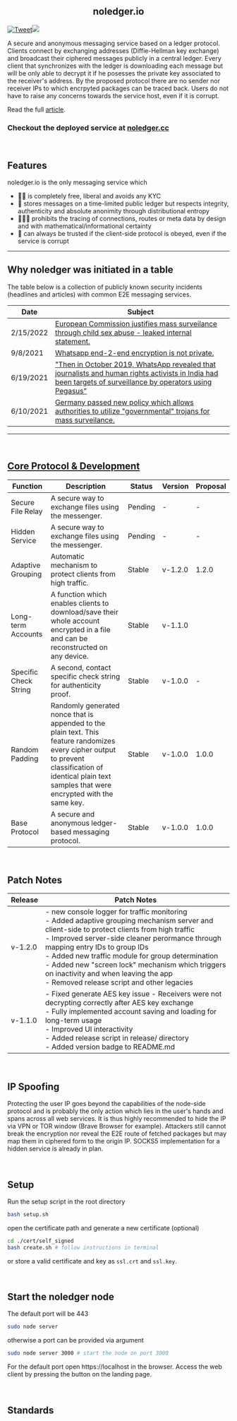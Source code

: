 <h2 align=center><strong><a ref="noledger.io">noledger.io</a></strong></h2> 

<!-- Badges -->
<!-- twitter -->
[![Tweet](https://img.shields.io/twitter/url/http/shields.io.svg?style=social)](https://twitter.com/intent/tweet?text=A%20secure%20and%20anonymous%20messaging%20service%20based%20on%20a%20public%20ledger%20protocol.&url=https://github.com/B0-B/noledger.io&hashtags=noledger,secure,ledger,messenger)<!-- version --><a name="stealth"><img src="https://img.shields.io/badge/Release%20-1.2.0-cyan.svg"/></a>

A secure and anonymous messaging service based on a ledger protocol. Clients connect by exchanging addresses (Diffie-Hellman key exchange) and broadcast their ciphered messages publicly in a central ledger. Every client that synchronizes with the ledger is downloading each message but will be only able to decrypt it if he posesses the private key associated to the receiver's address. By the proposed protocol there are no sender nor receiver IPs to which encrpyted packages can be traced back. Users do not have to raise any concerns towards the service host, even if it is corrupt. 

Read the full [article](https://github.com/B0-B/noledger.io/blob/main/docs/core/paper.md).

### Checkout the deployed service at [noledger.cc](https://noledger.cc/)

<br>

## Features
noledger.io is the only messaging service which

- 🤲🏽 is completely free, liberal and avoids any KYC
- 📜 stores messages on a time-limited public ledger but respects integrity, authenticity and absolute anonimity through distributional entropy
- 🕵🏽‍♂️ prohibits the tracing of connections, routes or meta data by design and with mathematical/informational certainty 
- 🔐 can always be trusted if the client-side protocol is obeyed, even if the service is corrupt

---

## Why noledger was initiated in a table
The table below is a collection of publicly known security incidents (headlines and articles) with common E2E messaging services. 

| Date | Subject |
|---|---|
|2/15/2022|[European Commission justifies mass surveilance through child sex abuse - leaked internal statement.](https://edri.org/wp-content/uploads/2022/03/2022-03-21-csam-avis-rsb-15-fevrier.pdf)|
|9/8/2021|[Whatsapp end-2-end encryption is not private.](https://arstechnica.com/gadgets/2021/09/whatsapp-end-to-end-encrypted-messages-arent-that-private-after-all/)|
|6/19/2021|["Then in October 2019, WhatsApp revealed that journalists and human rights activists in India had been targets of surveillance by operators using Pegasus"](https://hydnews.net/2021/07/what-is-pegasus-surveillance-and-why-it-needed-full-and-unbiased-investigation/)|
|6/10/2021|[Germany passed new policy which allows authorities to utilize "governmental" trojans for mass surveilance.](https://www.spiegel.de/netzwelt/netzpolitik/bundestag-genehmigt-staatstrojaner-fuer-alle-a-d01006d4-a530-41c9-ad69-21a3990acfa8)|
---

<br>

## [Core Protocol & Development](https://github.com/B0-B/noledger.io/blob/main/docs/development/development.md)
| Function | Description | Status | Version | Proposal |
|---|---|---|---|---|
| Secure File Relay | A secure way to exchange files using the messenger. | Pending | - | - |
| Hidden Service | A secure way to exchange files using the messenger. | Pending | - | - |
| Adaptive Grouping | Automatic mechanism to protect clients from high traffic. | Stable |v-1.2.0 | 1.2.0 |
| Long-term Accounts | A function which enables clients to download/save their whole account encrypted in a file and can be reconstructed on any device. | Stable | v-1.1.0 | |
| Specific Check String | A second, contact specific check string for authenticity proof. | Stable | v-1.0.0 | - |
| Random Padding | Randomly generated nonce that is appended to the plain text. This feature randomizes every cipher output to prevent classification of identical plain text samples that were encrypted with the same key. | Stable | v-1.0.0 | 1.0.0 |
| Base Protocol | A secure and anonymous ledger-based messaging protocol.  | Stable | v-1.0.0 | 1.0.0 |

<br>

## Patch Notes
| Release | Patch Notes|
|---|---|
|v-1.2.0| - new console logger for traffic monitoring <br> - Added adaptive grouping mechanism server and client-side to protect clients from high traffic <br> - Improved server-side cleaner perormance through mapping entry IDs to group IDs <br> - Added new traffic module for group determination <br> - Added new "screen lock" mechanism which triggers on inactivity and when leaving the app <br> - Removed release script and other legacies |
|v-1.1.0| - Fixed generate AES key issue - Receivers were not decrypting correctly after AES key exchange <br> - Fully implemented account saving and loading for long-term usage <br> - Improved UI interactivity <br> - Added release script in release/ directory <br> - Added version badge to README.md |


<br>

## IP Spoofing
Protecting the user IP goes beyond the capabilities of the node-side protocol and is probably the only action which lies in the user's hands and spans across all web services. It is thus highly recommended to hide the IP via VPN or TOR window (Brave Browser for example). Attackers still cannot break the encryption nor reveal the E2E route of fetched packages but may map them in ciphered form to the origin IP. SOCKS5 implementation for a hidden service is already in plan.

<br>

## Setup
Run the setup script in the root directory
```bash
bash setup.sh
```
open the certificate path and generate a new certificate (optional)
```bash
cd ./cert/self_signed
bash create.sh # follow instructions in terminal
```
or store a valid certificate and key as `ssl.crt` and `ssl.key`.

<br>

## Start the noledger node
The default port will be 443
```bash
sudo node server
```

otherwise a port can be provided via argument
```bash
sudo node server 3000 # start the node on port 3000
```

For the default port open https://localhost in the browser. Access the web client by pressing the button on the landing page.

<br>


## Standards

